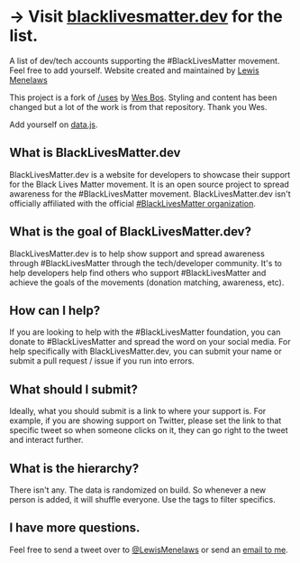 # → Visit [blacklivesmatter.dev](https://blacklivesmatter.dev) for the list.

A list of dev/tech accounts supporting the #BlackLivesMatter movement. Feel free to add yourself. Website created and maintained by [Lewis Menelaws](https://twitter.com/LewisMenelaws)

This project is a fork of [/uses](https://github.com/wesbos/awesome-uses/) by [Wes Bos](https://wesbos.com). Styling and content has been changed but a lot of the work is from that repository. Thank you Wes.

Add yourself on [data.js](https://github.com/elebumm/blacklivesmatterdev/blob/master/src/data.js).

## What is BlackLivesMatter.dev

BlackLivesMatter.dev is a website for developers to showcase their support for the Black Lives Matter movement. It is an open source project to spread awareness for the #BlackLivesMatter movement. BlackLivesMatter.dev isn't officially affiliated with the official [#BlackLivesMatter organization](https://blacklivesmatter.com).

## What is the goal of BlackLivesMatter.dev?

BlackLivesMatter.dev is to help show support and spread awareness through #BlackLivesMatter through the tech/developer community. It's to help developers help find others who support #BlackLivesMatter and achieve the goals of the movements (donation matching, awareness, etc).

## How can I help?

If you are looking to help with the #BlackLivesMatter foundation, you can donate to #BlackLivesMatter and spread the word on your social media. For help specifically with BlackLivesMatter.dev, you can submit your name or submit a pull request / issue if you run into errors.

## What should I submit?

Ideally, what you should submit is a link to where your support is. For example, if you are showing support on Twitter, please set the link to that specific tweet so when someone clicks on it, they can go right to the tweet and interact further.

## What is the hierarchy?

There isn't any. The data is randomized on build. So whenever a new person is added, it will shuffle everyone. Use the tags to filter specifics.

## I have more questions.

Feel free to send a tweet over to [@LewisMenelaws](@https://twitter.com/LewisMenelaws) or send an [email to me](mailto:hi@lewismenelaws.com).
